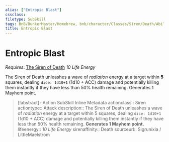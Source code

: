 ```yaml
---
alias: ["Entropic Blast"]
cssclass: 
filetype: SubSkill
tags: BnB/BunkerMaster/Homebrew, bnb/character/Classes/Siren/Death/Abilities
title: Entropic Blast
---
```


# Entropic Blast
*Requires*: [The Siren of Death](../The-Siren-of-Death.md)
*10 Life Energy*

The Siren of Death unleashes a wave of *radiation* energy at a target within **5** squares, dealing `dice: 1d10+1` (1d10 + ACC) damage and potentially killing them instantly if they have less than 50% health remaining. Generates 1 Mayhem point.

>[!abstract]- Action SubSkill Inline Metadata
> actionclass:: Siren
> actiontype:: Attack
> description:: The Siren of Death unleashes a wave of *radiation* energy at a target within 5 squares, dealing `dice: 1d10+1` (1d10 + ACC) damage and potentially killing them instantly if they have less than 50% health remaining. **Generates 1 Mayhem point.**
> lifeenergy:: *10 Life Energy*
> sirenaffinity:: Death
> sourceurl:: Sigrunixia / LittleMaelstrom
